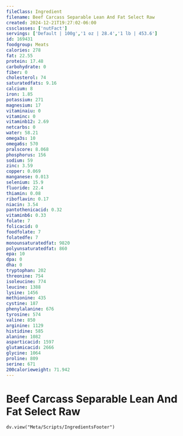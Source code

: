 ```yaml
---
fileClass: Ingredient
filename: Beef Carcass Separable Lean And Fat Select Raw
created: 2024-12-21T19:27:02-06:00
cssclasses: ['nutFact']
servings: ['Default | 100g','1 oz | 28.4','1 lb | 453.6']
id: 169431
foodgroup: Meats
calories: 278
fat: 22.55
protein: 17.48
carbohydrate: 0
fiber: 0
cholesterol: 74
saturatedfats: 9.16
calcium: 8
iron: 1.85
potassium: 271
magnesium: 17
vitaminaiu: 0
vitaminc: 0
vitaminb12: 2.69
netcarbs: 0
water: 58.21
omega3s: 10
omega6s: 570
pralscore: 8.068
phosphorus: 156
sodium: 59
zinc: 3.59
copper: 0.069
manganese: 0.013
selenium: 15.9
fluoride: 22.4
thiamin: 0.08
riboflavin: 0.17
niacin: 3.54
pantothenicacid: 0.32
vitaminb6: 0.33
folate: 7
folicacid: 0
foodfolate: 7
folatedfe: 7
monounsaturatedfat: 9820
polyunsaturatedfat: 860
epa: 10
dpa: 0
dha: 0
tryptophan: 202
threonine: 754
isoleucine: 774
leucine: 1388
lysine: 1456
methionine: 435
cystine: 187
phenylalanine: 676
tyrosine: 574
valine: 850
arginine: 1129
histidine: 585
alanine: 1082
asparticacid: 1597
glutamicacid: 2666
glycine: 1064
proline: 809
serine: 671
200calorieweight: 71.942
---
```


# Beef Carcass Separable Lean And Fat Select Raw

```dataviewjs
dv.view("Meta/Scripts/IngredientsFooter")
```